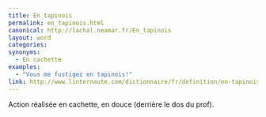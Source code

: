 ```yaml
---
title: En tapinois
permalink: en_tapinois.html
canonical: http://lachal.neamar.fr/En_tapinois
layout: word
categories:
synonyms:
  - En cachette
examples:
  - "Vous me fustigez en tapinois!"
link: http://www.linternaute.com/dictionnaire/fr/definition/en-tapinois/
---
```


Action réalisée en cachette, en douce (derrière le dos du prof).

